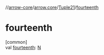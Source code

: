 //[arrow-core](../../../index.md)/[arrow.core](../index.md)/[Tuple21](index.md)/[fourteenth](fourteenth.md)

# fourteenth

[common]\
val [fourteenth](fourteenth.md): [N](index.md)
